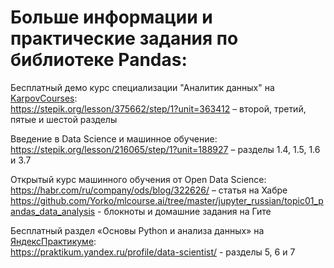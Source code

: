 # Больше информации и практические задания по библиотеке Pandas:

Бесплатный демо курс специализации "Аналитик данных" на <a href = "https://karpov.courses/">KarpovCourses</a>:<br>
https://stepik.org/lesson/375662/step/1?unit=363412 – второй, третий, пятые и шестой разделы

Введение в Data Science и машинное обучение:<br>
https://stepik.org/lesson/216065/step/1?unit=188927 – разделы 1.4, 1.5, 1.6 и 3.7

Открытый курс машинного обучения от Open Data Science:<br>
https://habr.com/ru/company/ods/blog/322626/ – статья на Хабре
https://github.com/Yorko/mlcourse.ai/tree/master/jupyter_russian/topic01_pandas_data_analysis - блокноты и домашние задания на Гите

Бесплатный раздел «Основы Python и анализа данных» на <a href="https://praktikum.yandex.ru/profile/data-scientist/">ЯндексПрактикуме</a>:<br>
https://praktikum.yandex.ru/profile/data-scientist/ - разделы 5, 6 и 7
